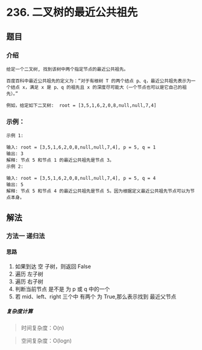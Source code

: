 #  236. 二叉树的最近公共祖先

## 题目
### 介绍 

   
    给定一个二叉树, 找到该树中两个指定节点的最近公共祖先。

    百度百科中最近公共祖先的定义为：“对于有根树 T 的两个结点 p、q，最近公共祖先表示为一个结点 x，满足 x 是 p、q 的祖先且 x 的深度尽可能大（一个节点也可以是它自己的祖先）。”

    例如，给定如下二叉树:  root = [3,5,1,6,2,0,8,null,null,7,4]

    


### 示例：

    示例 1:

    输入: root = [3,5,1,6,2,0,8,null,null,7,4], p = 5, q = 1
    输出: 3
    解释: 节点 5 和节点 1 的最近公共祖先是节点 3。
    示例 2:

    输入: root = [3,5,1,6,2,0,8,null,null,7,4], p = 5, q = 4
    输出: 5
    解释: 节点 5 和节点 4 的最近公共祖先是节点 5。因为根据定义最近公共祖先节点可以为节点本身。

## 解法

### 方法一 递归法

#### 思路

1. 如果到达 空 子树，则返回 False
2. 遍历 左子树
3. 遍历 右子树
4. 判断当前节点 是不是 为 p 或 q 中的一个
5. 若 mid、left、right 三个中 有两个 为 True,那么表示找到 最近父节点



##### 复杂度计算

> 时间复杂度：O(n)

> 空间复杂度：O(logn)
